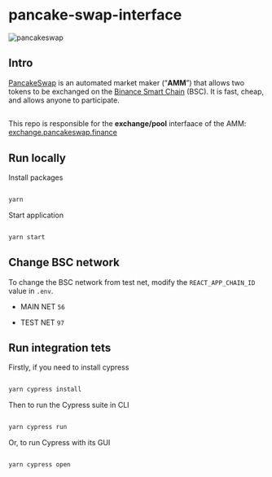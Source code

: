 # pancake-swap-interface 
![pancakeswap](https://pancakeswap.finance/static/media/logo.png)

## Intro

[PancakeSwap](https://pancakeswap.finance/) is an automated market maker (“**AMM**”) that allows two tokens to be exchanged on the [Binance Smart Chain](https://www.binance.org/en/smartChain) (BSC). It is fast, cheap, and allows anyone to participate.

##

This repo is responsible for the **exchange/pool** interfaace of the AMM: [exchange.pancakeswap.finance](https://exchange.pancakeswap.finance/)

## Run locally

Install packages

```js

yarn

```

Start application

```js

yarn start

```

## Change BSC network

To change the BSC network from test net, modify the `REACT_APP_CHAIN_ID` value in `.env`.

- MAIN NET `56`

- TEST NET `97`

## Run integration tets

Firstly, if you need to install cypress

```js

yarn cypress install

```

Then to run the Cypress suite in CLI

```js

yarn cypress run

```

Or, to run Cypress with its GUI

```js

yarn cypress open

```
